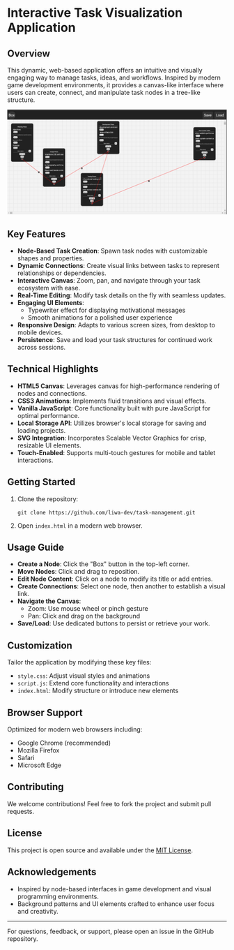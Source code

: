 # Interactive Task Visualization Application

## Overview

This dynamic, web-based application offers an intuitive and visually engaging way to manage tasks, ideas, and workflows. Inspired by modern game development environments, it provides a canvas-like interface where users can create, connect, and manipulate task nodes in a tree-like structure.

![Application Interface](imgs/face1.png)

## Key Features

- **Node-Based Task Creation**: Spawn task nodes with customizable shapes and properties.
- **Dynamic Connections**: Create visual links between tasks to represent relationships or dependencies.
- **Interactive Canvas**: Zoom, pan, and navigate through your task ecosystem with ease.
- **Real-Time Editing**: Modify task details on the fly with seamless updates.
- **Engaging UI Elements**: 
  - Typewriter effect for displaying motivational messages
  - Smooth animations for a polished user experience
- **Responsive Design**: Adapts to various screen sizes, from desktop to mobile devices.
- **Persistence**: Save and load your task structures for continued work across sessions.

## Technical Highlights

- **HTML5 Canvas**: Leverages canvas for high-performance rendering of nodes and connections.
- **CSS3 Animations**: Implements fluid transitions and visual effects.
- **Vanilla JavaScript**: Core functionality built with pure JavaScript for optimal performance.
- **Local Storage API**: Utilizes browser's local storage for saving and loading projects.
- **SVG Integration**: Incorporates Scalable Vector Graphics for crisp, resizable UI elements.
- **Touch-Enabled**: Supports multi-touch gestures for mobile and tablet interactions.

## Getting Started

1. Clone the repository:
   ```
   git clone https://github.com/liwa-dev/task-management.git
   ```
2. Open `index.html` in a modern web browser.

## Usage Guide

- **Create a Node**: Click the "Box" button in the top-left corner.
- **Move Nodes**: Click and drag to reposition.
- **Edit Node Content**: Click on a node to modify its title or add entries.
- **Create Connections**: Select one node, then another to establish a visual link.
- **Navigate the Canvas**: 
  - Zoom: Use mouse wheel or pinch gesture
  - Pan: Click and drag on the background
- **Save/Load**: Use dedicated buttons to persist or retrieve your work.

## Customization

Tailor the application by modifying these key files:
- `style.css`: Adjust visual styles and animations
- `script.js`: Extend core functionality and interactions
- `index.html`: Modify structure or introduce new elements

## Browser Support

Optimized for modern web browsers including:
- Google Chrome (recommended)
- Mozilla Firefox
- Safari
- Microsoft Edge

## Contributing

We welcome contributions! Feel free to fork the project and submit pull requests.

## License

This project is open source and available under the [MIT License](LICENSE).

## Acknowledgements

- Inspired by node-based interfaces in game development and visual programming environments.
- Background patterns and UI elements crafted to enhance user focus and creativity.

---

For questions, feedback, or support, please open an issue in the GitHub repository.
